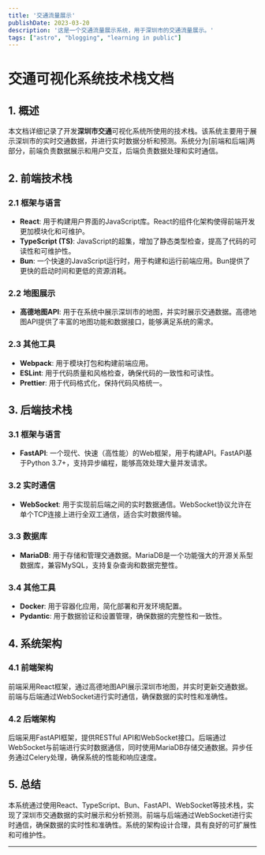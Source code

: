 ```yaml
---
title: '交通流量展示'
publishDate: 2023-03-20
description: '这是一个交通流量展示系统，用于深圳市的交通流量展示。'
tags: ["astro", "blogging", "learning in public"]
---
```





# 交通可视化系统技术栈文档

## 1. 概述

本文档详细记录了开发**深圳市交通**可视化系统所使用的技术栈。该系统主要用于展示深圳市的实时交通数据，并进行实时数据分析和预测。系统分为[前端和后端]两部分，前端负责数据展示和用户交互，后端负责数据处理和实时通信。

## 2. 前端技术栈

### 2.1 框架与语言
- **React**: 用于构建用户界面的JavaScript库。React的组件化架构使得前端开发更加模块化和可维护。
- **TypeScript (TS)**: JavaScript的超集，增加了静态类型检查，提高了代码的可读性和可维护性。
- **Bun**: 一个快速的JavaScript运行时，用于构建和运行前端应用。Bun提供了更快的启动时间和更低的资源消耗。

### 2.2 地图展示
- **高德地图API**: 用于在系统中展示深圳市的地图，并实时展示交通数据。高德地图API提供了丰富的地图功能和数据接口，能够满足系统的需求。

### 2.3 其他工具
- **Webpack**: 用于模块打包和构建前端应用。
- **ESLint**: 用于代码质量和风格检查，确保代码的一致性和可读性。
- **Prettier**: 用于代码格式化，保持代码风格统一。

## 3. 后端技术栈

### 3.1 框架与语言
- **FastAPI**: 一个现代、快速（高性能）的Web框架，用于构建API。FastAPI基于Python 3.7+，支持异步编程，能够高效处理大量并发请求。

### 3.2 实时通信
- **WebSocket**: 用于实现前后端之间的实时数据通信。WebSocket协议允许在单个TCP连接上进行全双工通信，适合实时数据传输。

### 3.3 数据库
- **MariaDB**: 用于存储和管理交通数据。MariaDB是一个功能强大的开源关系型数据库，兼容MySQL，支持复杂查询和数据完整性。

### 3.4 其他工具
- **Docker**: 用于容器化应用，简化部署和开发环境配置。
- **Pydantic**: 用于数据验证和设置管理，确保数据的完整性和一致性。

## 4. 系统架构

### 4.1 前端架构
前端采用React框架，通过高德地图API展示深圳市地图，并实时更新交通数据。前端与后端通过WebSocket进行实时通信，确保数据的实时性和准确性。

### 4.2 后端架构
后端采用FastAPI框架，提供RESTful API和WebSocket接口。后端通过WebSocket与前端进行实时数据通信，同时使用MariaDB存储交通数据。异步任务通过Celery处理，确保系统的性能和响应速度。

## 5. 总结

本系统通过使用React、TypeScript、Bun、FastAPI、WebSocket等技术栈，实现了深圳市交通数据的实时展示和分析预测。前端与后端通过WebSocket进行实时通信，确保数据的实时性和准确性。系统的架构设计合理，具有良好的可扩展性和可维护性。

---
